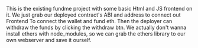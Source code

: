 This is the existing fundme project with some basic Html and JS frontend on it.
We just grab our deployed contract's ABI and address to connect out Frontend
To connect the wallet and fund eth. Then the deployer can withdraw the funds by clicking the withdraw btn.
We actually don't wanna install ethers with node_modules, so we can grab the ethers library to our own webserver and save it ourself.
